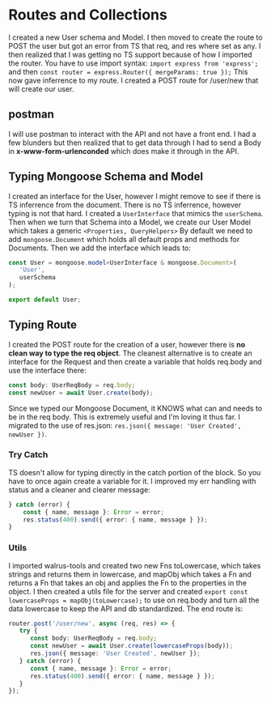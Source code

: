 # Routes and Collections

I created a new User schema and Model. I then moved to create the route to POST the user but got an error from TS that req, and res where set as any. I then realized that I was getting no TS support because of how I imported the router. You have to use import syntax: `import express from 'express';` and then `const router = express.Router({ mergeParams: true });` This now gave inferrence to my route. I created a POST route for /user/new that will create our user.

## postman

I will use postman to interact with the API and not have a front end. I had a few blunders but then realized that to get data through I had to send a Body in **x-www-form-urlenconded** which does make it through in the API.

## Typing Mongoose Schema and Model

I created an interface for the User, however I might remove to see if there is TS inferrence from the document. There is no TS inferrence, however typing is not that hard. I created a `UserInterface` that mimics the `userSchema`. Then when we turn that Schema into a Model, we create our User Model which takes a generic `<Properties, QueryHelpers>` By default we need to add `mongoose.Document` which holds all default props and methods for Documents. Then we add the interface which leads to:

```typescript
const User = mongoose.model<UserInterface & mongoose.Document>(
   'User',
   userSchema
);

export default User;
```

## Typing Route

I created the POST route for the creation of a user, however there is **no clean way to type the req object**. The cleanest alternative is to create an interface for the Request and then create a variable that holds req.body and use the interface there:

```typescript
const body: UserReqBody = req.body;
const newUser = await User.create(body);
```

Since we typed our Mongoose Document, it KNOWS what can and needs to be in the req body. This is extremely useful and I'm loving it thus far. I migrated to the use of res.json: `res.json({ message: 'User Created', newUser })`.

### Try Catch

TS doesn't allow for typing directly in the catch portion of the block. So you have to once again create a variable for it. I improved my err handling with status and a cleaner and clearer message:

```typescript
} catch (error) {
	const { name, message }: Error = error;
	res.status(400).send({ error: { name, message } });
}
```

### Utils

I imported walrus-tools and created two new Fns toLowercase, which takes strings and returns them in lowercase, and mapObj which takes a Fn and returns a Fn that takes an obj and applies the Fn to the properties in the object. I then created a utils file for the server and created `export const lowercaseProps = mapObj(toLowercase);` to use on req.body and turn all the data lowercase to keep the API and db standardized. The end route is:

```typescript
router.post('/user/new', async (req, res) => {
   try {
      const body: UserReqBody = req.body;
      const newUser = await User.create(lowercaseProps(body));
      res.json({ message: 'User Created', newUser });
   } catch (error) {
      const { name, message }: Error = error;
      res.status(400).send({ error: { name, message } });
   }
});
```
